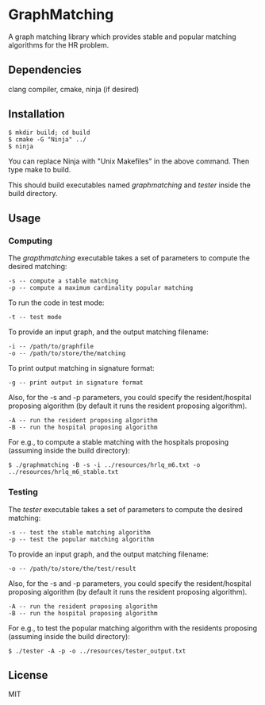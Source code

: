 # GraphMatching
A graph matching library which provides stable and popular matching algorithms for the HR problem.


## Dependencies
clang compiler, cmake, ninja (if desired)


## Installation
    $ mkdir build; cd build
    $ cmake -G "Ninja" ../
    $ ninja

You can replace Ninja with "Unix Makefiles" in the above command.
Then type make to build.

This should build executables named *graphmatching* and *tester* inside the build directory.


## Usage

### Computing
The *grapthmatching* executable takes a set of parameters to compute the desired matching:

	-s -- compute a stable matching
	-p -- compute a maximum cardinality popular matching

To run the code in test mode:

	-t -- test mode

To provide an input graph, and the output matching filename:

	-i -- /path/to/graphfile
	-o -- /path/to/store/the/matching

To print output matching in signature format:

	-g -- print output in signature format

Also, for the -s and -p parameters, you could specify the resident/hospital
proposing algorithm (by default it runs the resident proposing algorithm).

	-A -- run the resident proposing algorithm
	-B -- run the hospital proposing algorithm

For e.g., to compute a stable matching with the hospitals proposing (assuming inside the build directory):

	$ ./graphmatching -B -s -i ../resources/hrlq_m6.txt -o ../resources/hrlq_m6_stable.txt

### Testing
The *tester* executable takes a set of parameters to compute the desired matching:

	-s -- test the stable matching algorithm
	-p -- test the popular matching algorithm

To provide an input graph, and the output matching filename:

	-o -- /path/to/store/the/test/result

Also, for the -s and -p parameters, you could specify the resident/hospital
proposing algorithm (by default it runs the resident proposing algorithm).

	-A -- run the resident proposing algorithm
	-B -- run the hospital proposing algorithm

For e.g., to test the popular matching algorithm with the residents proposing (assuming inside the build directory):

	$ ./tester -A -p -o ../resources/tester_output.txt

## License
MIT
